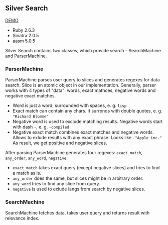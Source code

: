 ## Silver Search

[DEMO](http://silversearch.herokuapp.com/)

* Ruby 2.6.3
* Sinatra 2.0.5
* aasm 5.0.5


Silver Search contains two classes, which provide search - SearchMachine and ParserMachine.

### ParserMachine

ParserMachine parses user query to slices and generates regexes for data search. Slice is an atomic object in our implementation. Generally, parser works with 4 types of "data": words, exact mathces, negative words and negative exact matches.
* Word is just a word, surrounded with spaces, e. g. `lisp`
* Exact match can contain any chars. It surronds with double quotes, e. g. `"Richard Blomme"`
* Negative word is used to exclude matching results. Negative words start with dash `-`, e. g. `-compiled`
* Negative exact match combines exact matches and negative words. Allows to exlude results with any exact phrase. Looks like `-"Apple inc."`
As result, we get positive and negative slices.

After parsing ParserMachine generates four regexes: `exact_match`, `any_order`, `any_word`, `negative`.
* `exact_match` takes exact query (except negative slices) and tries to find a match as is.
* `any_order` does the same, but slices might be in arbitrary order.
* `any_word` tries to find any slice from query.
* `negative` is used to exlude langs from search by negative slices.

### SearchMachine

SearchMachine fetches data, takes user query and returns result with relevance index.


